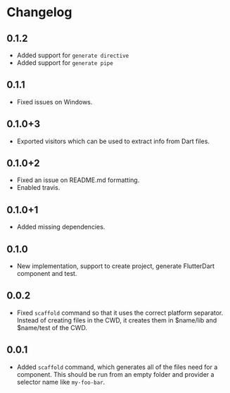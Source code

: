 # Changelog

## 0.1.2

- Added support for `generate directive`
- Added support for `generate pipe`

## 0.1.1
- Fixed issues on Windows.

## 0.1.0+3
- Exported visitors which can be used to extract info from Dart files.

## 0.1.0+2
- Fixed an issue on README.md formatting.
- Enabled travis.

## 0.1.0+1
- Added missing dependencies.

## 0.1.0

- New implementation, support to create project, generate FlutterDart component and test. 

## 0.0.2

- Fixed `scaffold` command so that it uses the correct platform separator.  Instead of creating files in the CWD, it creates them in $name/lib and $name/test of the CWD.

## 0.0.1

- Added `scaffold` command, which generates all of the files need for a component.  This should be run from an empty folder and provider a selector name like `my-foo-bar`.
